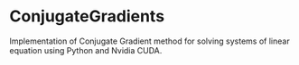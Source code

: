 ConjugateGradients
==================

Implementation of Conjugate Gradient method for solving systems of linear equation using Python and Nvidia CUDA.

